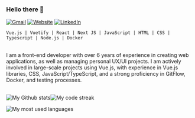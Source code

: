 ### Hello there 👋

[![Gmail](https://img.shields.io/badge/heldsonluiz@gmail.com-informational?style=flat-square&color=EA4335&logo=gmail&logoColor=white)](malito:heldsonluiz@gmail.com) [![Website](https://img.shields.io/badge/heldsonluiz.github.io-informational?style=flat-square&color=7E4DD2&logo=git&logoColor=white)](https://heldsonluiz.github.io/) [![LinkedIn](https://img.shields.io/badge/heldsonluiz-informational?style=flat-square&&color=0A66C2&logo=linkedin&logoColor=white)](https://www.linkedin.com/in/heldsonluiz/)


`Vue.js | Vuetify | React | Next JS | JavaScript | HTML | CSS | Typescript | Node.js | Docker`

<br>
I am a front-end developer with over 6 years of experience in creating web applications, as well as managing personal UX/UI projects. I am actively involved in large-scale projects using Vue.js, with experience in Vue.js libraries, CSS, JavaScript/TypeScript, and a strong proficiency in GitFlow, Docker, and testing processes.
<br><br>



![My Github stats](https://github-readme-stats.vercel.app/api?username=heldsonluiz&show_icons=true&theme=tokyonight&hide_border=true&card_width=300)![My code streak](https://streak-stats.demolab.com?user=heldsonluiz&theme=tokyonight&hide_border=true&mode=weekly&card_width=410)


![My most used languages](https://github-readme-stats.vercel.app/api/top-langs/?username=heldsonluiz&theme=tokyonight&hide_border=true&langs_count=8&layout=compact&hide_title=true&card_width=830)
